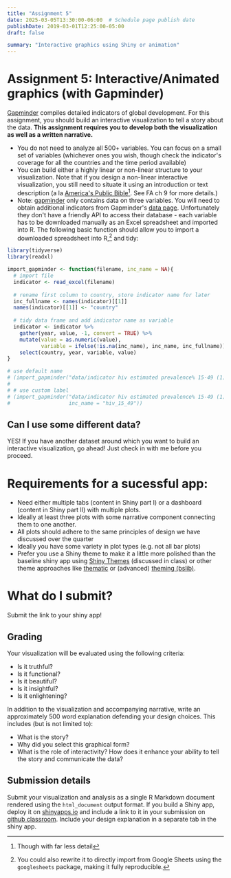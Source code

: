 ```yaml
---
title: "Assignment 5"
date: 2025-03-05T13:30:00-06:00  # Schedule page publish date
publishDate: 2019-03-01T12:25:00-05:00
draft: false

summary: "Interactive graphics using Shiny or animation"
---
```


# Assignment 5: Interactive/Animated graphics (with Gapminder)

[Gapminder](http://www.gapminder.org/data/) compiles detailed indicators of global development. For this assignment, you should build an interactive visualization to tell a story about the data. **This assignment requires you to develop both the visualization as well as a written narrative.**

-   You do not need to analyze all 500+ variables. You can focus on a small set of variables (whichever ones you wish, though check the indicator's coverage for all the countries and the time period available)
-   You can build either a highly linear or non-linear structure to your visualization. Note that if you design a non-linear interactive visualization, you still need to situate it using an introduction or text description (a la [America's Public Bible](http://americaspublicbible.org/)[^1]. See FA ch 9 for more details.)
-   Note: [gapminder](https://cran.r-project.org/web/packages/gapminder/index.html) only contains data on three variables. You will need to obtain additional indicators from Gapminder's [data page](http://www.gapminder.org/data/). Unfortunately they don't have a friendly API to access their database - each variable has to be downloaded manually as an Excel spreadsheet and imported into R. The following basic function should allow you to import a downloaded spreadsheet into R,[^2] and tidy:

``` r
library(tidyverse)
library(readxl)

import_gapminder <- function(filename, inc_name = NA){
  # import file
  indicator <- read_excel(filename)
  
  # rename first column to country, store indicator name for later
  inc_fullname <- names(indicator)[[1]]
  names(indicator)[[1]] <- "country"
  
  # tidy data frame and add indicator name as variable
  indicator <- indicator %>%
    gather(year, value, -1, convert = TRUE) %>%
    mutate(value = as.numeric(value),
           variable = ifelse(!is.na(inc_name), inc_name, inc_fullname)) %>%
    select(country, year, variable, value)
}

# use default name
# (import_gapminder("data/indicator hiv estimated prevalence% 15-49 (1).xlsx"))
# 
# # use custom label
# (import_gapminder("data/indicator hiv estimated prevalence% 15-49 (1).xlsx",
#                   inc_name = "hiv_15_49"))
```

## Can I use some different data?

YES! If you have another dataset around which you want to build an interactive visualization, go ahead! Just check in with me before you proceed.

# Requirements for a sucessful app:

-   Need either multiple tabs (content in Shiny part I) or a dashboard (content in Shiny part II) with multiple plots.
-   Ideally at least three plots with some narrative component connecting them to one another.
-   All plots should adhere to the same principles of design we have discussed over the quarter
-   Ideally you have some variety in plot types (e.g. not all bar plots)
-   Prefer you use a Shiny theme to make it a little more polished than the baseline shiny app using [Shiny Themes](https://rstudio.github.io/shinythemes/) (discussed in class) or other theme approaches like [thematic](https://rstudio.github.io/thematic/?_gl=1*10f2rmo*_ga*MTk0NTgzNTU1NS4xNzM1MjM4NzAx*_ga_8QJS108GF1*MTc0MTAxNzM0OS4xMy4wLjE3NDEwMTczNTQuMC4wLjA.*_ga_2C0WZ1JHG0*MTc0MTAxNzM0OS4yMS4wLjE3NDEwMTczNTQuMC4wLjA.) or (advanced) [theming (bslib)](https://rstudio.github.io/bslib/articles/theming/index.html?_gl=1*10f2rmo*_ga*MTk0NTgzNTU1NS4xNzM1MjM4NzAx*_ga_8QJS108GF1*MTc0MTAxNzM0OS4xMy4wLjE3NDEwMTczNTQuMC4wLjA.*_ga_2C0WZ1JHG0*MTc0MTAxNzM0OS4yMS4wLjE3NDEwMTczNTQuMC4wLjA.).

# What do I submit?

Submit the link to your shiny app!

## Grading

Your visualization will be evaluated using the following criteria:

-   Is it truthful?
-   Is it functional?
-   Is it beautiful?
-   Is it insightful?
-   Is it enlightening?

In addition to the visualization and accompanying narrative, write an approximately 500 word explanation defending your design choices. This includes (but is not limited to):

-   What is the story?
-   Why did you select this graphical form?
-   What is the role of interactivity? How does it enhance your ability to tell the story and communicate the data?

## Submission details

Submit your visualization and analysis as a single R Markdown document rendered using the `html_document` output format. If you build a Shiny app, deploy it on [shinyapps.io](http://www.shinyapps.io) and include a link to it in your submission on [github classroom](https://classroom.github.com/a/QiYvVFqi). Include your design explanation in a separate tab in the shiny app.

[^1]: Though with far less detail

[^2]: You could also rewrite it to directly import from Google Sheets using the `googlesheets` package, making it fully reproducible.
